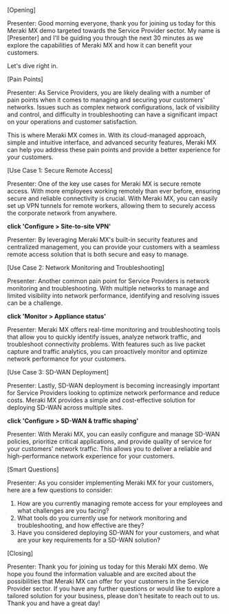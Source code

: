 [Opening]

Presenter: Good morning everyone, thank you for joining us today for this Meraki MX demo targeted towards the Service Provider sector. My name is [Presenter] and I'll be guiding you through the next 30 minutes as we explore the capabilities of Meraki MX and how it can benefit your customers.

Let's dive right in.

[Pain Points]

Presenter: As Service Providers, you are likely dealing with a number of pain points when it comes to managing and securing your customers' networks. Issues such as complex network configurations, lack of visibility and control, and difficulty in troubleshooting can have a significant impact on your operations and customer satisfaction.

This is where Meraki MX comes in. With its cloud-managed approach, simple and intuitive interface, and advanced security features, Meraki MX can help you address these pain points and provide a better experience for your customers.

[Use Case 1: Secure Remote Access]

Presenter: One of the key use cases for Meraki MX is secure remote access. With more employees working remotely than ever before, ensuring secure and reliable connectivity is crucial. With Meraki MX, you can easily set up VPN tunnels for remote workers, allowing them to securely access the corporate network from anywhere. 

**click 'Configure > Site-to-site VPN'**

Presenter: By leveraging Meraki MX's built-in security features and centralized management, you can provide your customers with a seamless remote access solution that is both secure and easy to manage.

[Use Case 2: Network Monitoring and Troubleshooting]

Presenter: Another common pain point for Service Providers is network monitoring and troubleshooting. With multiple networks to manage and limited visibility into network performance, identifying and resolving issues can be a challenge.

**click 'Monitor > Appliance status'**

Presenter: Meraki MX offers real-time monitoring and troubleshooting tools that allow you to quickly identify issues, analyze network traffic, and troubleshoot connectivity problems. With features such as live packet capture and traffic analytics, you can proactively monitor and optimize network performance for your customers.

[Use Case 3: SD-WAN Deployment]

Presenter: Lastly, SD-WAN deployment is becoming increasingly important for Service Providers looking to optimize network performance and reduce costs. Meraki MX provides a simple and cost-effective solution for deploying SD-WAN across multiple sites.

**click 'Configure > SD-WAN & traffic shaping'**

Presenter: With Meraki MX, you can easily configure and manage SD-WAN policies, prioritize critical applications, and provide quality of service for your customers' network traffic. This allows you to deliver a reliable and high-performance network experience for your customers.

[Smart Questions]

Presenter: As you consider implementing Meraki MX for your customers, here are a few questions to consider:

1. How are you currently managing remote access for your employees and what challenges are you facing?
2. What tools do you currently use for network monitoring and troubleshooting, and how effective are they?
3. Have you considered deploying SD-WAN for your customers, and what are your key requirements for a SD-WAN solution?

[Closing]

Presenter: Thank you for joining us today for this Meraki MX demo. We hope you found the information valuable and are excited about the possibilities that Meraki MX can offer for your customers in the Service Provider sector. If you have any further questions or would like to explore a tailored solution for your business, please don't hesitate to reach out to us. Thank you and have a great day!